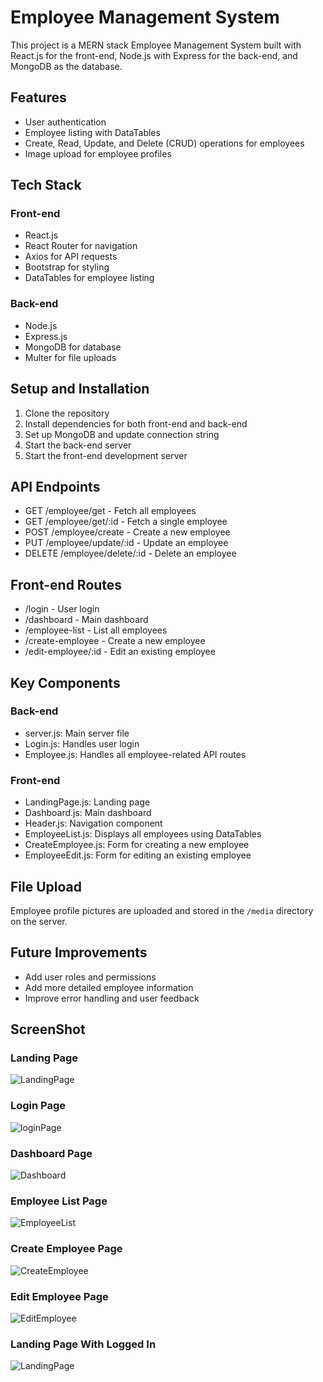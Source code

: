 # Employee Management System

This project is a MERN stack Employee Management System built with React.js for the front-end, Node.js with Express for the back-end, and MongoDB as the database.

## Features

- User authentication
- Employee listing with DataTables
- Create, Read, Update, and Delete (CRUD) operations for employees
- Image upload for employee profiles
    
## Tech Stack

### Front-end
- React.js
- React Router for navigation
- Axios for API requests
- Bootstrap for styling
- DataTables for employee listing

### Back-end
- Node.js
- Express.js
- MongoDB for database
- Multer for file uploads


## Setup and Installation

1. Clone the repository
2. Install dependencies for both front-end and back-end
3. Set up MongoDB and update connection string
4. Start the back-end server
5. Start the front-end development server

## API Endpoints

- GET /employee/get - Fetch all employees
- GET /employee/get/:id - Fetch a single employee
- POST /employee/create - Create a new employee
- PUT /employee/update/:id - Update an employee
- DELETE /employee/delete/:id - Delete an employee

## Front-end Routes

- /login - User login
- /dashboard - Main dashboard
- /employee-list - List all employees
- /create-employee - Create a new employee
- /edit-employee/:id - Edit an existing employee

## Key Components

### Back-end
- server.js: Main server file
- Login.js: Handles user login
- Employee.js: Handles all employee-related API routes



### Front-end
- LandingPage.js: Landing page
- Dashboard.js: Main dashboard
- Header.js: Navigation component
- EmployeeList.js: Displays all employees using DataTables
- CreateEmployee.js: Form for creating a new employee
- EmployeeEdit.js: Form for editing an existing employee




## File Upload

Employee profile pictures are uploaded and stored in the `/media` directory on the server.

## Future Improvements

- Add user roles and permissions
- Add more detailed employee information
- Improve error handling and user feedback

## ScreenShot
### Landing Page
![LandingPage](https://github.com/abhilash-malkar/employee-management-system/blob/main/screenshot/landingPage.png?raw=true)

### Login Page
![loginPage](https://github.com/abhilash-malkar/employee-management-system/blob/main/screenshot/loginPage.png?raw=true)

### Dashboard Page
![Dashboard](https://github.com/abhilash-malkar/employee-management-system/blob/main/screenshot/dashboardPage.png?raw=true)

### Employee List Page
![EmployeeList](https://github.com/abhilash-malkar/employee-management-system/blob/main/screenshot/employeeListPage.png?raw=true)

### Create Employee Page
![CreateEmployee](https://github.com/abhilash-malkar/employee-management-system/blob/main/screenshot/createEmployeePage.png?raw=true)

### Edit Employee Page
![EditEmployee](https://github.com/abhilash-malkar/employee-management-system/blob/main/screenshot/editEmployeePage.png?raw=true)

### Landing Page With Logged In
![LandingPage](https://github.com/abhilash-malkar/employee-management-system/blob/main/screenshot/landingPageWithLoggedIn.png?raw=true)



